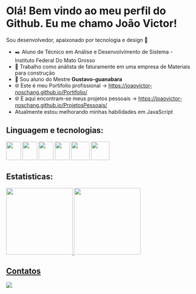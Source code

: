 # Olá! Bem vindo ao meu perfil do Github. Eu me chamo João Victor!
Sou desenvolvedor, apaixonado por tecnologia e design :blue_heart:

- :black_nib: Aluno de Técnico em Análise e Desenvolvimento de Sistema - Instituto Federal Do Mato Grosso
- :mag_right: Trabalho como análista de faturamente em uma empresa de Materiais para construção
- :ear_of_rice: Sou aluno do Mestre <strong>Gustavo-guanabara</strong>
- :globe_with_meridians: Este é meu Portifolio profissional -> https://joaovictor-noschang.github.io/Portifolio/
- :globe_with_meridians: E aqui encontram-se meus projetos pessoais -> https://joaovictor-noschang.github.io/ProjetosPessoais/
- Atualmente estou melhorando minhas habilidades em JavaScript <img src="https://cdn.jsdelivr.net/gh/devicons/devicon@latest/icons/javascript/javascript-original.svg" width="15px"/>

## Linguagem e tecnologias:

<div>
  <img src="https://cdn.jsdelivr.net/gh/devicons/devicon@latest/icons/html5/html5-original.svg" width="40px" height="50" />
  <img src="https://cdn.jsdelivr.net/gh/devicons/devicon@latest/icons/css3/css3-original.svg" width="40px" height="50" />
  <img src="https://cdn.jsdelivr.net/gh/devicons/devicon@latest/icons/javascript/javascript-original.svg" width="40px" height="50" />
  <img src="https://cdn.jsdelivr.net/gh/devicons/devicon@latest/icons/figma/figma-original.svg" width="40px" height="50" />
  <img src="https://cdn.jsdelivr.net/gh/devicons/devicon@latest/icons/php/php-original.svg" width="50px" height="50" />
  <img src="https://cdn.jsdelivr.net/gh/devicons/devicon@latest/icons/mysql/mysql-original-wordmark.svg" width="50px" height="50" />
</div>

## Estatisticas:
<div>
  <a href="https://github.com/joaovictor-noschang">
  <img loading="lazy" height="180em" src="https://github-readme-stats.vercel.app/api/top-langs/?username=joaovictor-noschang&layout=compact&langs_count=7&theme=vue-dark"/>
  <img loading="lazy" height="180em" src="https://github-readme-stats.vercel.app/api?username=joaovictor-noschang&show_icons=true&theme=vue-dark"/>
</div>



## Contatos
<div>
  <a href="https://www.linkedin.com/in/jo%C3%A3o-victor-noschang-silva-039a41230/" target="_blank"><img loading="lazy" src="https://img.shields.io/badge/-LinkedIn-%230077B5?style=for-the-badge&logo=linkedin&logoColor=white" target="_blank"></a>
</div>
